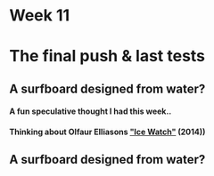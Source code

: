 # Week 11

# The final push & last tests

## A surfboard designed from water?
#### A fun speculative thought I had this week.. 
#### Thinking about Olfaur Elliasons ["Ice Watch"](https://olafureliasson.net/archive/artwork/WEK109190/ice-watch) (2014))

## A surfboard designed from water?




